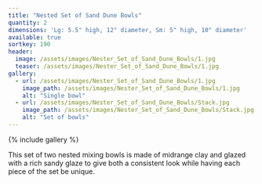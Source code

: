 ```yaml
---
title: "Nested Set of Sand Dune Bowls"
quantity: 2
dimensions: 'Lg: 5.5" high, 12" diameter, Sm: 5" high, 10" diameter'
available: true
sortkey: 190
header:
  image: /assets/images/Nester_Set_of_Sand_Dune_Bowls/1.jpg
  teaser: /assets/images/Nester_Set_of_Sand_Dune_Bowls/1.jpg
gallery:
  - url: /assets/images/Nester_Set_of_Sand_Dune_Bowls/1.jpg
    image_path: /assets/images/Nester_Set_of_Sand_Dune_Bowls/1.jpg
    alt: "Single bowl"
  - url: /assets/images/Nester_Set_of_Sand_Dune_Bowls/Stack.jpg
    image_path: /assets/images/Nester_Set_of_Sand_Dune_Bowls/Stack.jpg
    alt: "Set of bowls"
---
```


{% include gallery %}

This set of two nested mixing bowls is made of midrange clay and glazed with a rich sandy glaze to give both a consistent look while having each piece of the set be unique.

